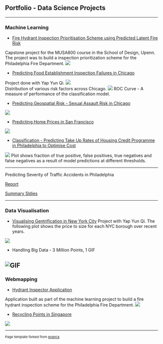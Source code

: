 ## Portfolio - Data Science Projects

---

### Machine Learning

- [Fire Hydrant Inspection Prioritisation Scheme using Predicted Latent Fire Risk](https://pennmusa.github.io/MUSA_801.io/project_12/index.html) 

Capstone project for the MUSA800 course in the School of Design, Upenn. The project was to build a inspection prioritization scheme for the Philadelphia Fire Department. 
<img src="images/latentFire.png?raw=true"/> 

- <a href="https://leannechan.github.io/foodInspect.html" title="Food Inspections">Predicting Food Establishment Inspection Failures in Chicago</a> 

Project done with Yap Yun Qi. 
<img src="images/foodInspectionPlots.png?raw=true"/>  
Distribution of various risk factors across Chicago.
<img src="images/foodInspect-ROC.png?raw=true"/> 
ROC Curve - A measure of performance of the classification model. 

- <a href="https://leannechan.github.io/sexualAssault.html" title="Sexual Assault">Predicting Geospatial Risk - Sexual Assault Risk in Chicago</a>
<img src="images/sexual_assault-plots.png?raw=true"/> 

- <a href="https://leannechan.github.io/homePrices.html" title="Home Prices">Predicting Home Prices in San Francisco</a>
<img src="images/homePrices-plot.png?raw=true"/> 

- <a href="https://leannechan.github.io/housingCredit.html" title="Housing Credit">Classification - Predicting Take Up Rates of Housing Credit Programme in Philadelphia to Optimise Cost</a>
<img src="images/credit-COSTS.png?raw=true"/> 
Plot shows fraction of true positive, false positives, true negatives and false negatives as a result of model predictions at different thresholds. 

---
Predicting Severity of Traffic Accidents in Philadelphia 

[Report](/pdf/CIS_519_Project_Report.pdf) 

[Summary Sldies](/pdf/cis519_summary_slides.pdf)

---

### Data Visualisation 

- [Visualising Gentrification in New York City](https://leannechan.github.io/Gentrification-Trends-In-NYC/.) 
Project with Yap Yun Qi. 
The following plot shows the price to size for each NYC borough over recent years. 
<img src="images/plot4_Size_to_price_ByBoroughYear.png?raw=true"/> 


- Handling Big Data - 3 Million Points, 1 GIF

![GIF](./images/permits_89_19.gif)
---

### Webmapping

- [Hydrant Inspector Application](https://njxinran95.github.io/PhillyFire_App/) 

Application built as part of the machine learning project to build a fire hydrant inspection scheme for the Philadelphia Fire Department. 
<img src="images/hydrantInspector.png?raw=true"/> 
- [Recycling Points in Singapore](https://leannechan.github.io/MUSA611_Midterm/)
<img src="images/recycling.png?raw=true"/> 





---
<p style="font-size:11px">Page template forked from <a href="https://github.com/evanca/quick-portfolio">evanca</a></p>
<!-- Remove above link if you don't want to attibute -->
